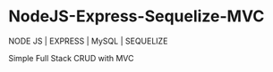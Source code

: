 # NodeJS-Express-Sequelize-MVC

NODE JS | EXPRESS | MySQL | SEQUELIZE

Simple Full Stack CRUD with MVC
